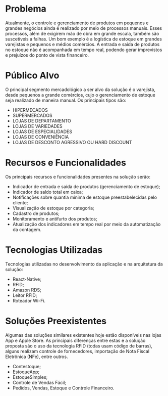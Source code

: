 # Problema 

Atualmente, o controle e gerenciamento de produtos em pequenos e grandes negócios ainda é realizado por meio de processos manuais. Esses processos, além de exigirem mão de obra em grande escala, também são suscetíveis a falhas. Um bom exemplo é a logística de estoque em grandes varejistas e pequenos e médios comércios. A entrada e saída de produtos no estoque não é acompanhada em tempo real, podendo gerar imprevistos e prejuízos do ponto de vista financeiro.

# Público Alvo

O principal segmento mercadológico a ser alvo da solução é o varejista, desde pequenos a grande comércios, cujo o gerenciamento de estoque seja realizado de maneira manual. Os principais tipos são: 
<ul>
  <li>HIPERMECADOS</li> 
  <li>SUPERMERCADOS</li> 
  <li>LOJAS DE DEPARTAMENTO</li> 
  <li>LOJAS DE VARIEDADES</li> 
  <li>LOJAS DE ESPECIALIDADES</li> 
  <li>LOJAS DE CONVENIÊNCIA</li> 
  <li>LOJAS DE DESCONTO AGRESSIVO OU HARD DISCOUNT</li>
</ul>

# Recursos e Funcionalidades

Os principais recursos e funcionalidades presentes na solução serão:
<ul>
  <li>Indicador de entrada e saída de produtos (gerenciamento de estoque);</li>
  <li>Indicador de saldo total em caixa;</li>
  <li>Notificações sobre quantia mínima de estoque preestabelecidas pelo cliente;</li>
  <li>Visualização de estoque por categoria;</li>
  <li>Cadastro de produtos;</li>
  <li>Monitoramento e antifurto dos produtos;</li>
  <li>Atualização dos indicadores em tempo real por meio da automatização da contagem.</li>
</ul>

# Tecnologias Utilizadas

Tecnologias utilizadas no desenvolvimento da aplicação e na arquitetura da solução:
<ul>
  <li>React-Native;</li>
  <li>RFID;</li>
  <li>Amazon RDS;</li>
  <li>Leitor RFID;</li>
  <li>Roteador Wi-Fi.</li>
</ul>

# Soluções Preexistentes

Algumas das soluções similares existentes hoje estão disponíveis nas lojas App e Apple Store. As principais diferenças entre estas e a solução proposta são o uso da tecnologia RFID (todas usam código de barras), alguns realizam controle de fornecedores, importação de Nota Fiscal Eletrônica (NFe), entre outros.
<ul>
  <li>Contestoque;</li>
  <li>EstoqueApp;</li>
  <li>EstoqueSimples;</li>
  <li>Controle de Vendas Fácil;</li>
  <li>Pedidos, Vendas, Estoque e Controle Financeiro.</li>
</ul> 

<img src="">
